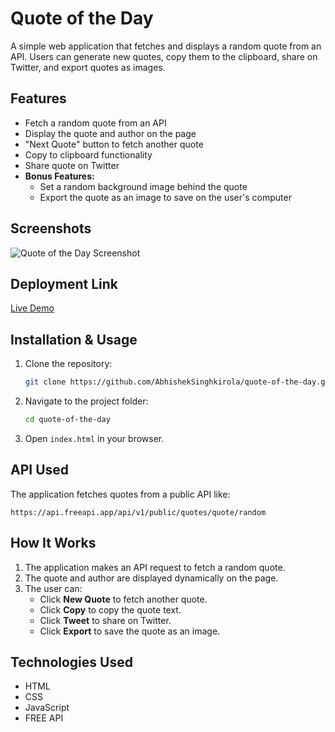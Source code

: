 # Quote of the Day

A simple web application that fetches and displays a random quote from an API. Users can generate new quotes, copy them to the clipboard, share on Twitter, and export quotes as images.

## Features

- Fetch a random quote from an API
- Display the quote and author on the page
- "Next Quote" button to fetch another quote
- Copy to clipboard functionality
- Share quote on Twitter
- **Bonus Features:**
  - Set a random background image behind the quote
  - Export the quote as an image to save on the user's computer

## Screenshots

![Quote of the Day Screenshot](https://github.com/user-attachments/assets/4f2a5a31-15f1-4d9d-b32e-44999aa60368)


## Deployment Link

[Live Demo](https://abhishek-quote-of-the-day.netlify.app/)

## Installation & Usage

1. Clone the repository:
   ```sh
   git clone https://github.com/AbhishekSinghkirola/quote-of-the-day.git
   ```
2. Navigate to the project folder:
   ```sh
   cd quote-of-the-day
   ```
3. Open `index.html` in your browser.

## API Used

The application fetches quotes from a public API like:

```
https://api.freeapi.app/api/v1/public/quotes/quote/random
```

## How It Works

1. The application makes an API request to fetch a random quote.
2. The quote and author are displayed dynamically on the page.
3. The user can:
   - Click **New Quote** to fetch another quote.
   - Click **Copy** to copy the quote text.
   - Click **Tweet** to share on Twitter.
   - Click **Export** to save the quote as an image.

## Technologies Used

- HTML
- CSS
- JavaScript
- FREE API
